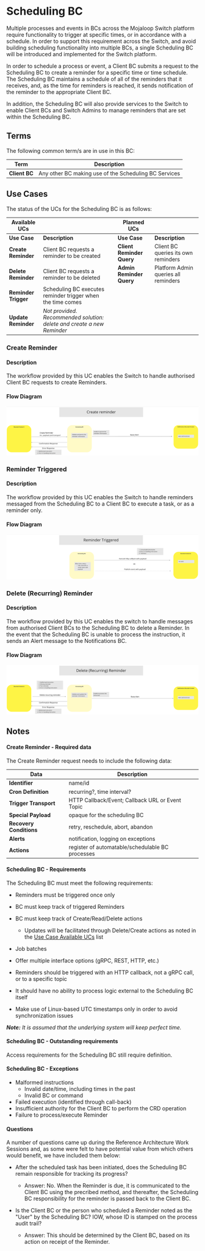 # Scheduling BC

Multiple processes and events in BCs across the Mojaloop Switch platform require functionality to trigger at specific times, or in accordance with a schedule.  In order to support this requirement across the Switch, and avoid building scheduling functionality into multiple BCs, a single Scheduling BC will be introduced and implemented for the Switch platform.

In order to schedule a process or event, a Client BC submits a request to the Scheduling BC to create a reminder for a specific time or time schedule.  The Scheduling BC maintains a schedule of all of the reminders that it receives, and, as the time for reminders is reached, it sends notification of the reminder to the appropriate Client BC.

In addition, the Scheduling BC will also provide services to the Switch to enable Client BCs and Switch Admins to manage reminders that are set within the Scheduling BC.

## Terms

The following common term/s are in use in this BC:

| Term | Description |
|---|---|
| **Client BC** | Any other BC making use of the Scheduling BC Services |

## Use Cases

<!--***Note:*** *An "Update Reminder" UC has not been provided. The recommended course of action to follow is to Delete and Create a new Reminder.*
-->
The status of the UCs for the Scheduling BC is as follows:

| Available UCs |  |  | Planned UCs |  |
| --- | :-- | --- | --- | :-- |
| **Use Case** | **Description** | | **Use Case** | **Description** |
| **Create Reminder** | Client BC requests a reminder to be created | | **Client Reminder Query** | Client BC queries its own reminders |
| **Delete Reminder** | Client BC requests a reminder to be deleted | | **Admin Reminder Query** | Platform Admin queries all reminders |
| **Reminder Trigger** | Scheduling BC executes reminder trigger when the time comes | | |
| **Update Reminder** | *Not provided.  Recommended solution: delete and create a new Reminder* | | |  |  |

<!---The following UCs are planned for inclusion in the Scheduling BC -

| Use Case | Description |
| --- | :-- |
| Client Reminder Query | Client BC queries its own reminders |
| Admin Reminder Query | Platform Admin queries all reminders |
| Reminder Trigger | Scheduling BC executes reminder trigger when the time comes |
--->
### Create Reminder

#### Description
The workflow provided by this UC enables the Switch to handle authorised Client BC requests to create Reminders.

#### Flow Diagram

![Create Reminder](./assets/schedulingCreateReminder_20211021.png)
>
### Reminder Triggered

#### Description
The workflow provided by this UC enables the Switch to handle reminders messaged from the Scheduling BC to a Client BC to execute a task, or as a reminder only.

#### Flow Diagram

![Reminder Triggered](./assets/schedulingReminderTriggered_20211021.png)
>
### Delete (Recurring) Reminder

#### Description
The workflow provided by this UC enables the switch to handle messages from authorised Client BCs to the Scheduling BC to delete a Reminder.  In the event that the Scheduling BC is unable to process the instruction, it sends an Alert message to the Notifications BC.

#### Flow Diagram

![Delete (Recurring) Reminder](./assets/schedulingDeleteRecurringReminder_20211021.png)
>

<!-- Footnotes themselves at the bottom. -->
## Notes

#### Create Reminder - Required data

The Create Reminder request needs to include the following data:

| Data | Description |
| --- | ---- |
| **Identifier** | name/id |
| **Cron Definition** | recurring?, time interval? |
| **Trigger Transport** | HTTP Callback/Event; Callback URL or Event Topic |
| **Special Payload** | opaque for the scheduling BC |
| **Recovery Conditions** | retry, reschedule, abort, abandon |
| **Alerts** | notification, logging on exceptions |
| **Actions** | register of automatable/schedulable BC processes |

#### Scheduling BC - Requirements

The Scheduling BC must meet the following requirements:

* Reminders must be triggered once only

* BC must keep track of triggered Reminders

* BC must keep track of Create/Read/Delete actions

    * Updates will be facilitated through Delete/Create actions as noted in the [Use Case Available UCs](#use-cases) list

* Job batches

* Offer multiple interface options (gRPC, REST, HTTP, etc.)

* Reminders should be triggered with an HTTP callback, not a gRPC call, or to a specific topic

* It should have no ability to process logic external to the Scheduling BC itself

* Make use of Linux-based UTC timestamps only in order to avoid synchronization issues

***Note:*** *It is assumed that the underlying system will keep perfect time.*

#### Scheduling BC - Outstanding requirements

Access requirements for the Scheduling BC still require definition.

#### Scheduling BC - Exceptions

* Malformed instructions
    * Invalid date/time, including times in the past
    * Invalid BC or command
* Failed execution (identified through call-back)
* Insufficient authority for the Client BC to perform the CRD operation
* Failure to process/execute Reminder

#### Questions

A number of questions came up during the Reference Architecture Work Sessions and, as some were felt to have potential value from which others would benefit, we have included them below:

* After the scheduled task has been initiated, does the Scheduling BC remain responsible for tracking its progress?

    * Answer: No. When the Reminder is due, it is communicated to the Client BC using the precribed method, and thereafter, the Scheduling BC responsibility for the reminder is passed back to the Client BC.

* Is the Client BC or the person who scheduled a Reminder noted as the "User" by the Scheduling BC?  IOW, whose ID is stamped on the process audit trail?

    * Answer: This should be determined by the Client BC, based on its action on receipt of the Reminder.